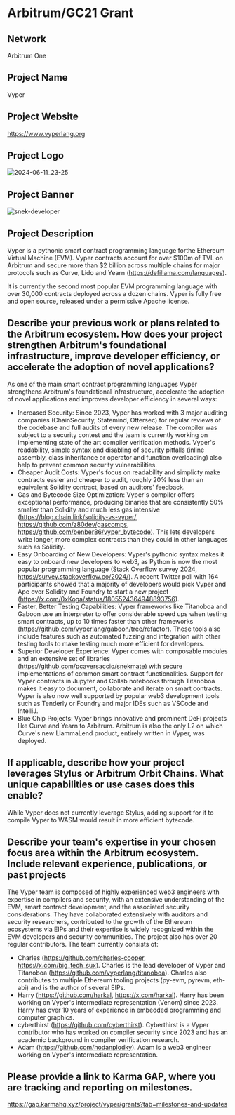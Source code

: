 # Arbitrum/GC21 Grant

## Network

Arbitrum One

## Project Name

Vyper

## Project Website

https://www.vyperlang.org

## Project Logo

![2024-06-11_23-25](https://github.com/user-attachments/assets/70a918fb-7153-4ffc-acbc-f6255f46d0eb)


## Project Banner

![snek-developer](https://github.com/user-attachments/assets/7b6c064c-5e9c-440e-b602-b89d3d83e1ce)

## Project Description

Vyper is a pythonic smart contract programming language forthe Ethereum Virtual Machine (EVM). Vyper contracts account for over $100m of TVL on Arbitrum and secure more than $2 billion across multiple chains for major protocols such as Curve, Lido and Yearn (https://defillama.com/languages).

It is currently the second most popular EVM programming language with over 30,000 contracts deployed across a dozen chains. Vyper is fully free and open source, released under a permissive Apache license.

## Describe your previous work or plans related to the Arbitrum ecosystem. How does your project strengthen Arbitrum's foundational infrastructure, improve developer efficiency, or accelerate the adoption of novel applications?


As one of the main smart contract programming languages Vyper strengthens Arbitrum's foundational infrastructure, accelerate the adoption of novel applications and improves developer efficiency in several ways:

- Increased Security: Since 2023, Vyper has worked with 3 major auditing companies (ChainSecurity, Statemind, Ottersec) for regular reviews of the codebase and full audits of every new release. The compiler was subject to a security contest and the team is currently working on implementing state of the art compiler verification methods. Vyper's readability, simple syntax and disabling of security pitfalls (inline assembly, class inheritance or operator and function overloading) also help to prevent common security vulnerabilities. 
- Cheaper Audit Costs: Vyper's focus on readability and simplicty make contracts easier and cheaper to audit, roughly 20% less than an equivalent Solidity contract, based on auditors' feedback.
- Gas and Bytecode Size Optimization: Vyper's compiler offers exceptional performance, producing binaries that are consistently 50% smaller than Solidity and much less gas intensive (https://blog.chain.link/solidity-vs-vyper/, https://github.com/z80dev/gascomps, https://github.com/benber86/vyper_bytecode). This lets developers write longer, more complex contracts than they could in other languages such as Solidity. 
- Easy Onboarding of New Developers: Vyper's pythonic syntax makes it easy to onboard new developers to web3, as Python is now the most popular programming language (Stack Overflow survey 2024, https://survey.stackoverflow.co/2024/). A recent Twitter poll with 164 participants showed that a majority of developers would pick Vyper and Ape over Solidity and Foundry to start a new project (https://x.com/0xKoga/status/1805524364948893756).
- Faster, Better Testing Capabilities: Vyper frameworks like Titanoboa and Gaboon use an interpreter to offer considerable speed ups when testing smart contracts, up to 10 times faster than other frameworks (https://github.com/vyperlang/gaboon/tree/refactor). These tools also include features such as automated fuzzing and integration with other testing tools to make testing much more efficient for developers.
- Superior Developer Experience: Vyper comes with composable modules and an extensive set of libraries (https://github.com/pcaversaccio/snekmate) with secure implementations of common smart contract functionalities. Support for Vyper contracts in Jupyter and Collab notebooks through Titanoboa makes it easy to document, collaborate and iterate on smart contracts. Vyper is also now well supported by popular web3 development tools such as Tenderly or Foundry and major IDEs such as VSCode and IntelliJ.
- Blue Chip Projects: Vyper brings innovative and prominent DeFi projects like Curve and Yearn to Arbitrum. Arbitrum is also the only L2 on which Curve's new LlammaLend product, entirely written in Vyper, was deployed.

## If applicable, describe how your project leverages Stylus or Arbitrum Orbit Chains. What unique capabilities or use cases does this enable?

While Vyper does not currently leverage Stylus, adding support for it to compile Vyper to WASM would result in more efficient bytecode.

## Describe your team's expertise in your chosen focus area within the Arbitrum ecosystem. Include relevant experience, publications, or past projects

The Vyper team is composed of highly experienced web3 engineers with expertise in compilers and security, with an extensive understanding of the EVM, smart contract development, and the associated security considerations. They have collaborated extensively with auditors and security researchers, contributed to the growth of the Ethereum ecosystems via EIPs and their expertise is widely recognized within the EVM developers and security communities. The project also has over 20 regular contributors. The team currently consists of:

- Charles (https://github.com/charles-cooper, https://x.com/big_tech_sux). Charles is the lead developer of Vyper and Titanoboa (https://github.com/vyperlang/titanoboa). Charles also contributes to multiple Ethereum tooling projects (py-evm, pyrevm, eth-abi) and is the author of several EIPs.
- Harry (https://github.com/harkal, https://x.com/harkal). Harry has been working on Vyper's intermediate representation (Venom) since 2023. Harry has over 10 years of experience in embedded programming and computer graphics.
- cyberthirst (https://github.com/cyberthirst). Cyberthirst is a Vyper contributor who has worked on compiler security since 2023 and has an academic background in compiler verification research. 
- Adam (https://github.com/hodanplodky). Adam is a web3 engineer working on Vyper's intermediate representation.

## Please provide a link to Karma GAP, where you are tracking and reporting on milestones.

https://gap.karmahq.xyz/project/vyper/grants?tab=milestones-and-updates



